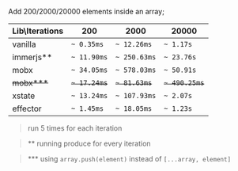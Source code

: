 Add 200/2000/20000 elements inside an array;

| Lib\Iterations | 200             | 2000            | 20000            |
| -------------- | --------------- | --------------- | ---------------- |
| vanilla        | `~ 0.35ms`      | `~ 12.26ms`     | `~ 1.17s`        |
| immerjs\*\*    | `~ 11.90ms`     | `~ 250.63ms`    | `~ 23.76s`       |
| mobx           | `~ 34.05ms`     | `~ 578.03ms`    | `~ 50.91s`       |
| ~~mobx\*\*\*~~ | ~~`~ 17.24ms`~~ | ~~`~ 81.63ms`~~ | ~~`~ 490.25ms`~~ |
| xstate         | `~ 13.24ms`     | `~ 107.93ms`    | `~ 2.07s`        |
| effector       | `~ 1.45ms`      | `~ 18.05ms`     | `~ 1.23s`        |

> run 5 times for each iteration

> \*\* running produce for every iteration

> \*\*\* using `array.push(element)` instead of `[...array, element]`
